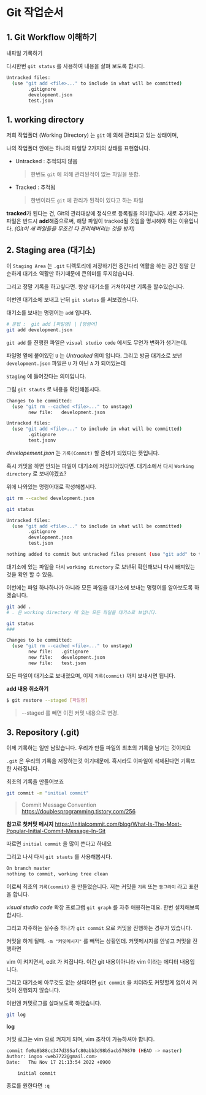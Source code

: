 # Git 작업순서

## 1. Git Workflow 이해하기



내파일 기록하기

다시한번 `git status` 를 사용하여
내용을 살펴 보도록 합시다.



```sh
Untracked files:
  (use "git add <file>..." to include in what will be committed)
        .gitignore
        development.json
        test.json
```







## 1. working directory



저희 작업폴더 (Working Directory) 는
`git` 에 의해 관리되고 있는 상태이며,

나의 작업폴더 안에는 하나의 파일당 2가지의 상태를 표현합니다.



- Untracked : 추적되지 않음

  > 한번도 `git` 에 의해 관리된적이 없는 파일을 뜻함.

- Tracked : 추적됨
  > 한번이라도 `git` 에 관리가 된적이 있다고 하는 파일



**tracked**가 된다는 건, Git의 관리대상에 정식으로 등록됨을 의미합니다.
새로 추가되는 파일은 반드시 **add**해줌으로써, 해당 파일이 tracked될 것임을 명시해야 하는 이유입니다.
*(Git이 새 파일들을 무조건 다 관리해버리는 것을 방지)*



## 2. Staging area (대기소)



이 `Staging Area` 는 `.git` 디렉토리에 저장하기전 중간다리 역활을 하는 공간
정말 단순하게 대기소 역활만 하기때문에 큰의미를 두지않습니다.

그리고 정말 기록을 하고싶다면.
항상 대기소를 거쳐야지만 기록을 할수있습니다.

이번엔 대기소에 보내고 난뒤 `git status` 를 써보겠습니다.

대기소를 보내는 명령어는 `add` 입니다.



```sh
# 문법 :  git add [파일명] | [명령어]
git add development.json
```



`git add` 를 진행한 파일은 `visual studio code` 에서도 
무언가 변화가 생기는데.

파일명 옆에 붙어있던 `U` 는 *Untracked* 의미 입니다.
그리고 방금 대기소로 보낸 `development.json` 파일은 
`U` 가 아닌 `A` 가 되어있는데

`Staging` 에 들어갔다는 의미입니다.

그럼 `git stauts` 로 내용을 확인해봅시다.



```sh
Changes to be committed:
  (use "git rm --cached <file>..." to unstage)
        new file:   development.json

Untracked files:
  (use "git add <file>..." to include in what will be committed)
        .gitignore
        test.jsonv 
```


*developement.json* 는 `기록(Commit)` 할 준비가 되었다는 뜻입니다.

혹시 커밋을 하면 안되는 파일이 대기소에 저장되어있다면. 
대기소에서 다시 `Working directory` 로 보내야겠죠?

위에 나와있는 명령어대로 작성해봅시다.



```sh
git rm --cached development.json

git status

Untracked files:
  (use "git add <file>..." to include in what will be committed)
        .gitignore
        development.json
        test.json

nothing added to commit but untracked files present (use "git add" to track)
```



대기소에 있는 파일을 다시 `working directory` 로 보낸뒤 
확인해보니 다시 빠져있는것을 확인 할 수 있음.

이번에는 파일 하나하나가 아니라 모든 파일을 대기소에 보내는 명령어를
알아보도록 하겠습니다.



```sh
git add .
# . 은 working directory 에 있는 모든 파일을 대기소로 보냅니다.

git status 
###

Changes to be committed:
  (use "git rm --cached <file>..." to unstage)
        new file:   .gitignore
        new file:   development.json
        new file:   test.json
```



모든 파일이 대기소로 보내졌으며, 
이제 `기록(commit)` 까지 보내시면 됩니다.



**add 내용 취소하기**

```sh
$ git restore --staged [파일명]
```

> --staged 를 빼면 이전 커밋 내용으로 변경.







## 3. Repository (.git)

이제 기록하는 일만 남았습니다. 우리가 만들 파일의 최초의 기록을
남기는 것이지요

`.git` 은 우리의 기록을 저장하는것 이기때문에. 혹시라도
이파일이 삭제된다면 기록또한 사라집니다.

최초의 기록을 만들어보죠

```sh
git commit -m "initial commit"
```

> Commit Message Convention
> https://doublesprogramming.tistory.com/256



**참고로 첫커밋 메시지**
https://initialcommit.com/blog/What-Is-The-Most-Popular-Initial-Commit-Message-In-Git



따르면 `initial commit` 을 많이 쓴다고 하네요

그리고 나서 다시 `git stauts` 를 사용해봅시다.

```sh
On branch master
nothing to commit, working tree clean
```



이로써 최초의 `기록(commit)` 을 만들었습니다. 
저는 커밋을 `기록` 또는 `동그라미` 라고 표현을 합니다.

*visual studio code* 확장 프로그램 
`git graph` 를 자주 애용하는데요. 한번 설치해보록 합시다.

그리고 자주하는 실수중 하나가
`git commit` 으로 커밋을 진행하는 경우가 있습니다.

커밋을 하게 될때. 
`-m "커밋메시지"` 를 빼먹는 상황인데.
커밋메시지를 안넣고 커밋을 진행하면

vim 이 켜지면서, edit 가 켜집니다.
이건 git 내용이아니라 vim 이라는 에디터 내용입니다.

그리고 대기소에 아무것도 없는 상태이면 `git commit` 을 치더라도
커밋할게 없어서 커밋이 진행되지 않습니다.

이번엔 커밋로그를 살펴보도록 하겠습니다.

```sh
git log
```


**log**

커밋 로그는 vim 으로 켜지게 되며, vim 조작이 가능하셔야 합니다.

```sh
commit fe0a8b88cc347d395afc80abb3d98b5acb570870 (HEAD -> master)
Author: ingoo <web7722@gmail.com>
Date:   Thu Nov 17 21:13:54 2022 +0900

    initial commit
```

종료를 원한다면 `:q` 









